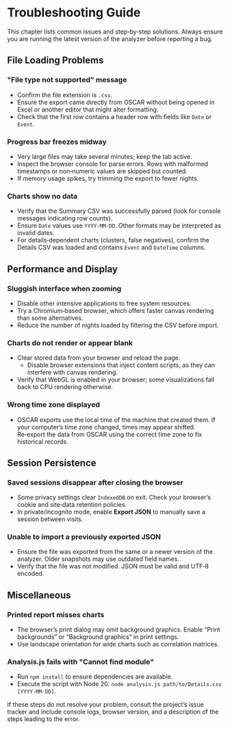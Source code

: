# Troubleshooting Guide

This chapter lists common issues and step‑by‑step solutions. Always ensure you are running the latest version of the analyzer before reporting a bug.

## File Loading Problems

### "File type not supported" message

- Confirm the file extension is `.csv`.
- Ensure the export came directly from OSCAR without being opened in Excel or another editor that might alter formatting.
- Check that the first row contains a header row with fields like `Date` or `Event`.

### Progress bar freezes midway

- Very large files may take several minutes; keep the tab active.
- Inspect the browser console for parse errors. Rows with malformed timestamps or non‑numeric values are skipped but counted.
- If memory usage spikes, try trimming the export to fewer nights.

### Charts show no data

- Verify that the Summary CSV was successfully parsed (look for console messages indicating row counts).
- Ensure `Date` values use `YYYY-MM-DD`. Other formats may be interpreted as invalid dates.
- For details‑dependent charts (clusters, false negatives), confirm the Details CSV was loaded and contains `Event` and `DateTime` columns.

## Performance and Display

### Sluggish interface when zooming

- Disable other intensive applications to free system resources.
- Try a Chromium‑based browser, which offers faster canvas rendering than some alternatives.
- Reduce the number of nights loaded by filtering the CSV before import.

### Charts do not render or appear blank

- Clear stored data from your browser and reload the page.
  - Disable browser extensions that inject content scripts, as they can interfere with canvas rendering.
- Verify that WebGL is enabled in your browser; some visualizations fall back to CPU rendering otherwise.

### Wrong time zone displayed

- OSCAR exports use the local time of the machine that created them. If your computer’s time zone changed, times may appear shifted. Re‑export the data from OSCAR using the correct time zone to fix historical records.

## Session Persistence

### Saved sessions disappear after closing the browser

- Some privacy settings clear `IndexedDB` on exit. Check your browser’s cookie and site‑data retention policies.
- In private/incognito mode, enable **Export JSON** to manually save a session between visits.

### Unable to import a previously exported JSON

- Ensure the file was exported from the same or a newer version of the analyzer. Older snapshots may use outdated field names.
- Verify that the file was not modified. JSON must be valid and UTF‑8 encoded.

## Miscellaneous

### Printed report misses charts

- The browser’s print dialog may omit background graphics. Enable “Print backgrounds” or “Background graphics” in print settings.
- Use landscape orientation for wide charts such as correlation matrices.

### Analysis.js fails with "Cannot find module"

- Run `npm install` to ensure dependencies are available.
- Execute the script with Node 20: `node analysis.js path/to/Details.csv [YYYY-MM-DD]`.

If these steps do not resolve your problem, consult the project’s issue tracker and include console logs, browser version, and a description of the steps leading to the error.
